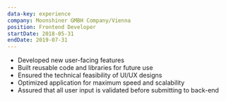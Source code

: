 ```yaml
---
data-key: experience
company: Moonshiner GMBH Company/Vienna
position: Frontend Developer
startDate: 2018-05-31
endDate: 2019-07-31
---
```


* Developed new user-facing features
* Built reusable code and libraries for future use
* Ensured the technical feasibility of UI/UX designs
* Optimized application for maximum speed and scalability
* Assured that all user input is validated before submitting to back-end

